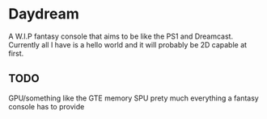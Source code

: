 # Daydream

A W.I.P fantasy console that aims to be like the PS1 and Dreamcast.
Currently all I have is a hello world and it will probably be 2D capable at first.

## TODO
GPU/something like the GTE
memory
SPU
prety much everything a fantasy console has to provide

